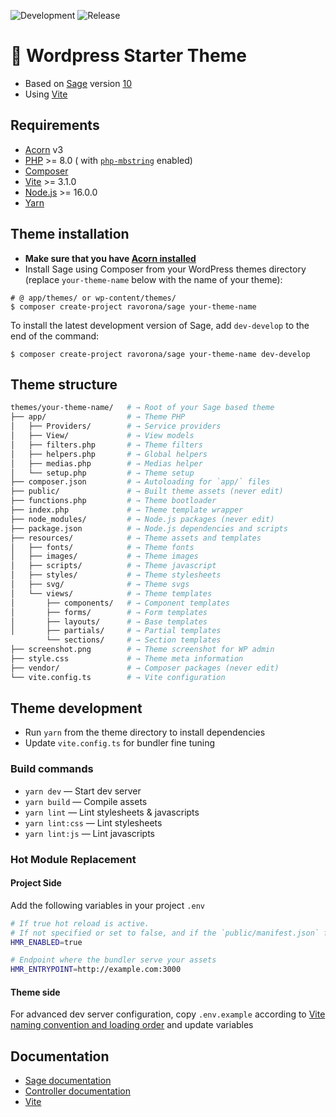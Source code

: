![Development](https://github.com/ravorona/sage/actions/workflows/develop.yml/badge.svg) ![Release](https://github.com/ravorona/sage/actions/workflows/publish.yml/badge.svg)

# 🧩 Wordpress Starter Theme

- Based on [Sage](https://roots.io/sage/) version [10](https://github.com/roots/sage/)
- Using [Vite](https://vitejs.dev)

## Requirements

- [Acorn](https://roots.io/acorn/docs/installation/) v3
- [PHP](https://secure.php.net/manual/en/install.php) >= 8.0 (
  with [`php-mbstring`](https://secure.php.net/manual/en/book.mbstring.php) enabled)
- [Composer](https://getcomposer.org/download/)
- [Vite](https://vitejs.dev) >= 3.1.0
- [Node.js](http://nodejs.org/) >= 16.0.0
- [Yarn](https://yarnpkg.com/en/docs/install)

## Theme installation

- **Make sure that you have [Acorn installed](https://roots.io/acorn/docs/installation/)**
- Install Sage using Composer from your WordPress themes directory (replace `your-theme-name` below with the name of
  your theme):

```shell
# @ app/themes/ or wp-content/themes/
$ composer create-project ravorona/sage your-theme-name
```

To install the latest development version of Sage, add `dev-develop` to the end of the command:

```shell
$ composer create-project ravorona/sage your-theme-name dev-develop
```

## Theme structure

```sh
themes/your-theme-name/   # → Root of your Sage based theme
├── app/                  # → Theme PHP
│   ├── Providers/        # → Service providers
│   ├── View/             # → View models
│   ├── filters.php       # → Theme filters
│   ├── helpers.php       # → Global helpers
│   ├── medias.php        # → Medias helper
│   └── setup.php         # → Theme setup
├── composer.json         # → Autoloading for `app/` files
├── public/               # → Built theme assets (never edit)
├── functions.php         # → Theme bootloader
├── index.php             # → Theme template wrapper
├── node_modules/         # → Node.js packages (never edit)
├── package.json          # → Node.js dependencies and scripts
├── resources/            # → Theme assets and templates
│   ├── fonts/            # → Theme fonts
│   ├── images/           # → Theme images
│   ├── scripts/          # → Theme javascript
│   ├── styles/           # → Theme stylesheets
│   ├── svg/              # → Theme svgs
│   └── views/            # → Theme templates
│       ├── components/   # → Component templates
│       ├── forms/        # → Form templates
│       ├── layouts/      # → Base templates
│       ├── partials/     # → Partial templates
        └── sections/     # → Section templates
├── screenshot.png        # → Theme screenshot for WP admin
├── style.css             # → Theme meta information
├── vendor/               # → Composer packages (never edit)
└── vite.config.ts        # → Vite configuration
```

## Theme development

- Run `yarn` from the theme directory to install dependencies
- Update `vite.config.ts` for bundler fine tuning

### Build commands

- `yarn dev` — Start dev server
- `yarn build` — Compile assets
- `yarn lint` — Lint stylesheets & javascripts
- `yarn lint:css` — Lint stylesheets
- `yarn lint:js` — Lint javascripts

### Hot Module Replacement

#### Project Side

Add the following variables in your project `.env`

```sh
# If true hot reload is active.
# If not specified or set to false, and if the `public/manifest.json` file is missing, HMR is automatically enabled.
HMR_ENABLED=true

# Endpoint where the bundler serve your assets
HMR_ENTRYPOINT=http://example.com:3000
```

#### Theme side

For advanced dev server configuration, copy `.env.example` according
to [Vite naming convention and loading order](https://vitejs.dev/guide/env-and-mode.html#env-files) and update variables

## Documentation

- [Sage documentation](https://roots.io/sage/docs/)
- [Controller documentation](https://github.com/soberwp/controller#usage)
- [Vite](https://vitejs.dev/guide/)
